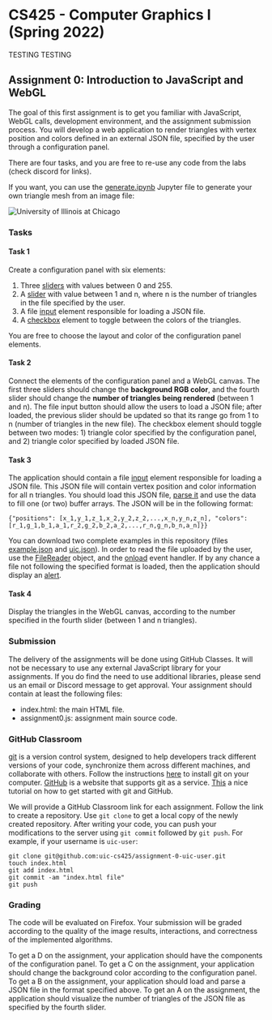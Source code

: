 # CS425 - Computer Graphics I (Spring 2022)

TESTING TESTING

## Assignment 0: Introduction to JavaScript and WebGL
The goal of this first assignment is to get you familiar with JavaScript, WebGL calls, development environment, and the assignment submission process. You will develop a web application to render triangles with vertex position and colors defined in an external JSON file, specified by the user through a configuration panel.

There are four tasks, and you are free to re-use any code from the labs (check discord for links).

If you want, you can use the [generate.ipynb](https://github.com/uic-cs425/spring-2022-assignment-0/blob/main/generate.ipynb) Jupyter file to generate your own triangle mesh from an image file:

![University of Illinois at Chicago](https://raw.githubusercontent.com/uic-cs425/spring-2022-assignment-0/main/result.png)

### Tasks

#### Task 1
Create a configuration panel with six elements:
1) Three [sliders](https://developer.mozilla.org/en-US/docs/Web/HTML/Element/input/range) with values between 0 and 255.
2) A [slider](https://developer.mozilla.org/en-US/docs/Web/HTML/Element/input/range) with value between 1 and n, where n is the number of triangles in the file specified by the user.
3) A file [input](https://developer.mozilla.org/en-US/docs/Web/HTML/Element/input/file) element responsible for loading a JSON file.
4) A [checkbox](https://developer.mozilla.org/en-US/docs/Web/HTML/Element/input/checkbox) element to toggle between the colors of the triangles.

You are free to choose the layout and color of the configuration panel elements.

#### Task 2
Connect the elements of the configuration panel and a WebGL canvas. The first three sliders should change the **background RGB color**, and the fourth slider should change the **number of triangles being rendered** (between 1 and n). The file input button should allow the users to load a JSON file; after loaded, the previous slider should be updated so that its range go from 1 to n (number of triangles in the new file). The checkbox element should toggle between two modes: 1) triangle color specified by the configuration panel, and 2) triangle color specified by loaded JSON file.

#### Task 3
The application should contain a file [input](https://developer.mozilla.org/en-US/docs/Web/HTML/Element/input/file) element responsible for loading a JSON file. This JSON file will contain vertex position and color information for all n triangles. You should load this JSON file, [parse it](https://developer.mozilla.org/en-US/docs/Web/JavaScript/Reference/Global_Objects/JSON/parse) and use the data to fill one (or two) buffer arrays. The JSON will be in the following format:

```
{"positions": [x_1,y_1,z_1,x_2,y_2,z_2,...,x_n,y_n,z_n], "colors": [r_1,g_1,b_1,a_1,r_2,g_2,b_2,a_2,...,r_n,g_n,b_n,a_n]}}
```

You can download two complete examples in this repository (files [example.json](https://github.com/uic-cs425/spring-2022-assignment-0/blob/main/example.json) and [uic.json](https://github.com/uic-cs425/spring-2022-assignment-0/blob/main/uic.json)). In order to read the file uploaded by the user, use the [FileReader](https://developer.mozilla.org/en-US/docs/Web/API/FileReader) object, and the [onload](https://developer.mozilla.org/en-US/docs/Web/API/FileReader/onload) event handler. If by any chance a file not following the specified format is loaded, then the application should display an [alert](https://developer.mozilla.org/en-US/docs/Web/API/Window/alert).

#### Task 4
Display the triangles in the WebGL canvas, according to the number specified in the fourth slider (between 1 and n triangles).

### Submission
The delivery of the assignments will be done using GitHub Classes. It will not be necessary to use any external JavaScript library for your assignments. If you do find the need to use additional libraries, please send us an email or Discord message to get approval. Your assignment should contain at least the following files:
- index.html: the main HTML file.
- assignment0.js: assignment main source code.

### GitHub Classroom
[git](https://en.wikipedia.org/wiki/Git) is a version control system, designed to help developers track different versions of your code, synchronize them across different machines, and collaborate with others. Follow the instructions [here](https://git-scm.com/book/en/v2/Getting-Started-Installing-Git) to install git on your computer. [GitHub](https://github.com/) is a website that supports git as a service. [This](https://guides.github.com/activities/hello-world/) a nice tutorial on how to get started with git and GitHub.

We will provide a GitHub Classroom link for each assignment. Follow the link to create a repository. Use `git clone` to get a local copy of the newly created repository. After writing your code, you can push your modifications to the server using `git commit` followed by `git push`. For example, if your username is `uic-user`:

```
git clone git@github.com:uic-cs425/assignment-0-uic-user.git
touch index.html
git add index.html
git commit -am "index.html file"
git push
```

### Grading
The code will be evaluated on Firefox. Your submission will be graded according to the quality of the image results, interactions, and correctness of the implemented algorithms.

To get a D on the assignment, your application should have the components of the configuration panel. To get a C on the assignment, your application should change the background color according to the configuration panel. To get a B on the assignment, your application should load and parse a JSON file in the format specified above. To get an A on the assignment, the application should visualize the number of triangles of the JSON file as specified by the fourth slider.
